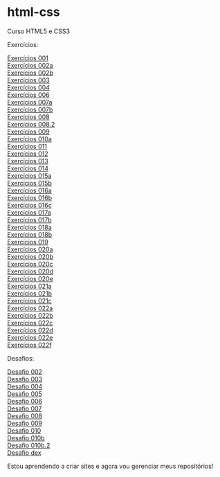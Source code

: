 # html-css
 Curso HTML5 e CSS3

Exercícios:

<a href='exercícios/ex001/index.html'>Exercícios 001 </a>
<br>
<a href='exercícios/ex002/d001.html'>Exercícios 002a </a>
<br>
<a href='exercícios/ex002/index.html'>Exercícios 002b </a>
<br>
<a href='exercícios/ex003/index.html'>Exercícios 003 </a>
<br>
<a href='exercícios/ex004/'>Exercícios 004 </a>
<br>
<a href='exercícios/ex006/'>Exercícios 006 </a>
<br>
<a href='exercícios/ex007/html4.html'>Exercícios 007a </a>
<br>
<a href='exercícios/ex007/html5.html'>Exercícios 007b </a>
<br>
<a href='exercícios/ex008/'>Exercícios 008 </a>
<br>
<a href='exercícios/ex008b/'>Exercícios 008.2 </a>
<br>
<a href='exercícios/ex009/'>Exercícios 009 </a>
<br>
<a href='exercícios/ex010/index.html'>Exercícios 010a </a>
<br>
<a href='exercícios/ex011/'>Exercícios 011 </a>
<br>
<a href='exercícios/ex012/'>Exercícios 012 </a>
<br>
<a href='exercícios/ex013/'>Exercícios 013 </a>
<br>
<a href='exercícios/ex014/'>Exercícios 014 </a>
<br>
<a href='exercícios/ex015/index.html'>Exercícios 015a </a>
<br>
<a href='exercícios/ex015/pagina02.html'>Exercícios 015b </a>
<br>
<a href='exercícios/ex016/cor01.html'>Exercícios 016a </a>
<br>
<a href='exercícios/ex016/cor02.html'>Exercícios 016b </a>
<br>
<a href='exercícios/ex016/cor03.html'>Exercícios 016c </a>
<br>
<a href='exercícios/ex017/fonte01.html'>Exercícios 017a </a>
<br>
<a href='exercícios/ex017/fonte02.html'>Exercícios 017b </a>
<br>
<a href='exercícios/ex018/fonte01.html'>Exercícios 018a </a>
<br>
<a href='exercícios/ex018/fonte02.html'>Exercícios 018b </a>
<br>
<a href='exercícios/ex019/seletor01.html'>Exercícios 019 </a>
<br>
<a href='exercícios/ex020/exemplo.html'>Exercícios 020a </a>
<br>
<a href='exercícios/ex020/exercicio.html'>Exercícios 020b </a>
<br>
<a href='exercícios/ex020/hover.html'>Exercícios 020c </a>
<br>
<a href='exercícios/ex020/links.html'>Exercícios 020d </a>
<br>
<a href='exercícios/ex020/pseudoclasse.html'>Exercícios 020e </a>
<br>
<a href='exercícios/ex021/caixa01.html'>Exercícios 021a </a>
<br>
<a href='exercícios/ex021/caixa02.html'>Exercícios 021b </a>
<br>
<a href='exercícios/ex021/caixa03.html'>Exercícios 021c </a>
<br>
<a href='exercícios/ex022/fundo001.html'>Exercícios 022a </a>
<br>
<a href='exercícios/ex022/fundo002.html'>Exercícios 022b </a>
<br>
<a href='exercícios/ex022/fundo003.html'>Exercícios 022c </a>
<br>
<a href='exercícios/ex022/fundo004.html'>Exercícios 022d </a>
<br>
<a href='exercícios/ex022/fundo005.html'>Exercícios 022e </a>
<br>
<a href='exercícios/ex022/fundo006.html'>Exercícios 022f </a>
<br>

Desafios:

<a href='desafios/d002/index.html'>Desafio 002 </a>
<br>
<a href='desafios/d003/index.html'>Desafio 003 </a>
<br>
<a href='desafios/d004/index.html'>Desafio 004 </a>
<br>
<a href='desafios/d005/index.html'>Desafio 005 </a>
<br>
<a href='desafios/d006/index.html'>Desafio 006 </a>
<br>
<a href='desafios/d007/index.html'>Desafio 007 </a>
<br>
<a href='desafios/d008/index.html'>Desafio 008 </a>
<br>
<a href='desafios/d009/index.html'>Desafio 009 </a>
<br>
<a href='desafios/d010/index.html'>Desafio 010 </a>
<br>
<a href='desafios/d010b/android.html'>Desafio 010b </a>
<br>
<a href='desafios/d010b/responsivo.html'>Desafio 010b.2 </a>
<br>
<a href='desafios/dex/index.html/responsivo.html'>Desafio dex </a>
<br>



















Estou aprendendo a criar sites e agora vou gerenciar meus repositórios!
